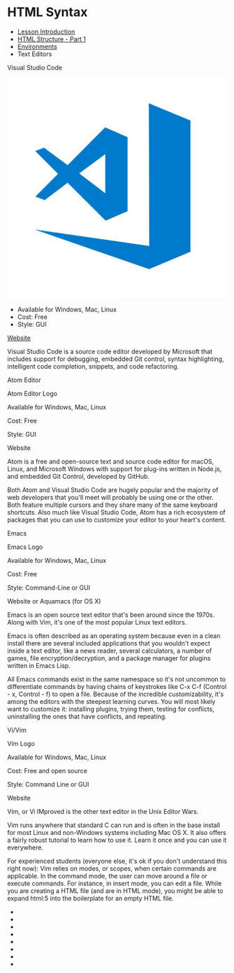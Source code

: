 # HTML Syntax

* [Lesson Introduction](https://youtu.be/-FGtzWQWrMs)
* [HTML Structure - Part 1](https://youtu.be/UjCbXQ8Coic)
* [Environments](https://youtu.be/o6RrK6LaIZQ)
* Text Editors


Visual Studio Code

![Visual Studio Code Logo](../img/logos/vscode.jpg)

  * Available for Windows, Mac, Linux
  * Cost: Free
  * Style: GUI

[Website](https://code.visualstudio.com/)

Visual Studio Code is a source code editor developed by Microsoft that includes support for debugging, embedded Git control, syntax highlighting, intelligent code completion, snippets, and code refactoring.

Atom Editor

Atom Editor Logo

Available for Windows, Mac, Linux

Cost: Free

Style: GUI

Website

Atom is a free and open-source text and source code editor for macOS, Linux, and Microsoft Windows with support for plug-ins written in Node.js, and embedded Git Control, developed by GitHub.

Both Atom and Visual Studio Code are hugely popular and the majority of web developers that you'll meet will probably be using one or the other. Both feature multiple cursors and they share many of the same keyboard shortcuts. Also much like Visual Studio Code, Atom has a rich ecosystem of packages that you can use to customize your editor to your heart's content.

Emacs

Emacs Logo

Available for Windows, Mac, Linux

Cost: Free

Style: Command-Line or GUI

Website or Aquamacs (for OS X)

Emacs is an open source text editor that's been around since the 1970s. Along with Vim, it's one of the most popular Linux text editors.

Emacs is often described as an operating system because even in a clean install there are several included applications that you wouldn't expect inside a text editor, like a news reader, several calculators, a number of games, file encryption/decryption, and a package manager for plugins written in Emacs Lisp.

All Emacs commands exist in the same namespace so it's not uncommon to differentiate commands by having chains of keystrokes like C-x C-f (Control - x, Control - f) to open a file. Because of the incredible customizability, it's among the editors with the steepest learning curves. You will most likely want to customize it: installing plugins, trying them, testing for conflicts, uninstalling the ones that have conflicts, and repeating.

Vi/Vim

Vim Logo

Available for Windows, Mac, Linux

Cost: Free and open source

Style: Command Line or GUI

Website

Vim, or Vi IMproved is the other text editor in the Unix Editor Wars.

Vim runs anywhere that standard C can run and is often in the base install for most Linux and non-Windows systems including Mac OS X. It also offers a fairly robust tutorial to learn how to use it. Learn it once and you can use it everywhere.

For experienced students (everyone else, it's ok if you don't understand this right now): Vim relies on modes, or scopes, when certain commands are applicable. In the command mode, the user can move around a file or execute commands. For instance, in insert mode, you can edit a file. While you are creating a HTML file (and are in HTML mode), you might be able to expand html:5 into the boilerplate for an empty HTML file.




* []()
* []()
* []()
* []()
* []()
* []()
* []()
* []()
